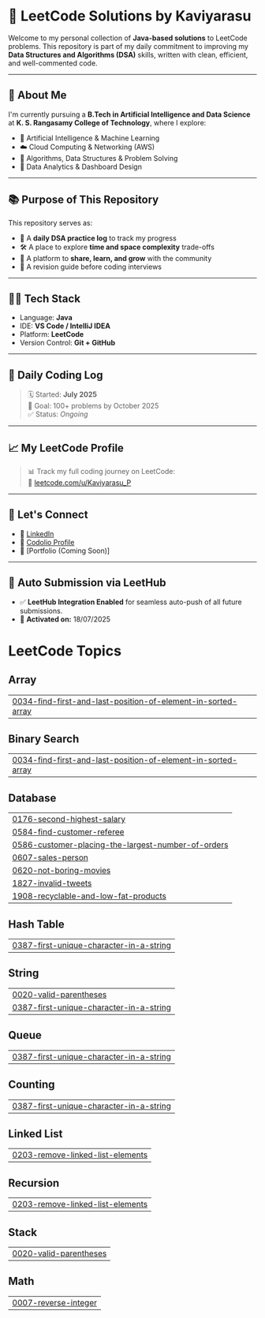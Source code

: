 # 🧠 LeetCode Solutions by Kaviyarasu

Welcome to my personal collection of **Java-based solutions** to LeetCode problems. This repository is part of my daily commitment to improving my **Data Structures and Algorithms (DSA)** skills, written with clean, efficient, and well-commented code.

---

## 🚀 About Me

I'm currently pursuing a **B.Tech in Artificial Intelligence and Data Science** at **K. S. Rangasamy College of Technology**, where I explore:

- 🤖 Artificial Intelligence & Machine Learning  
- ☁️ Cloud Computing & Networking (AWS)  
- 🧠 Algorithms, Data Structures & Problem Solving  
- 🔐 Data Analytics & Dashboard Design

---

## 📚 Purpose of This Repository

This repository serves as:

- 📘 A **daily DSA practice log** to track my progress  
- 🛠️ A place to explore **time and space complexity** trade-offs  
- 💬 A platform to **share, learn, and grow** with the community  
- 🔁 A revision guide before coding interviews

---

## 🧑‍💻 Tech Stack

- Language: **Java**  
- IDE: **VS Code / IntelliJ IDEA**  
- Platform: **LeetCode**  
- Version Control: **Git + GitHub**

---

## 📅 Daily Coding Log

> 🗓️ Started: **July 2025**  
> 🔄 Goal: 100+ problems by October 2025  
> ✅ Status: _Ongoing_

---

## 📈 My LeetCode Profile

> 📊 Track my full coding journey on LeetCode:  
🔗 [leetcode.com/u/Kaviyarasu_P](https://leetcode.com/u/Kaviyarasu_P/)

---



## 🤝 Let's Connect

- 🔗 [LinkedIn](https://www.linkedin.com/in/kaviyarasup2411/)  
- 🧠 [Codolio Profile](https://codolio.com/profile/kaviyarasu)  
- 💼 [Portfolio (Coming Soon)]

---

## 🔄 Auto Submission via LeetHub

- ✅ **LeetHub Integration Enabled** for seamless auto-push of all future submissions.
- 📅 **Activated on:** 18/07/2025  

<!---LeetCode Topics Start-->
# LeetCode Topics
## Array
|  |
| ------- |
| [0034-find-first-and-last-position-of-element-in-sorted-array](https://github.com/Kaviyarasu24/Leetcode/tree/master/0034-find-first-and-last-position-of-element-in-sorted-array) |
## Binary Search
|  |
| ------- |
| [0034-find-first-and-last-position-of-element-in-sorted-array](https://github.com/Kaviyarasu24/Leetcode/tree/master/0034-find-first-and-last-position-of-element-in-sorted-array) |
## Database
|  |
| ------- |
| [0176-second-highest-salary](https://github.com/Kaviyarasu24/Leetcode/tree/master/0176-second-highest-salary) |
| [0584-find-customer-referee](https://github.com/Kaviyarasu24/Leetcode/tree/master/0584-find-customer-referee) |
| [0586-customer-placing-the-largest-number-of-orders](https://github.com/Kaviyarasu24/Leetcode/tree/master/0586-customer-placing-the-largest-number-of-orders) |
| [0607-sales-person](https://github.com/Kaviyarasu24/Leetcode/tree/master/0607-sales-person) |
| [0620-not-boring-movies](https://github.com/Kaviyarasu24/Leetcode/tree/master/0620-not-boring-movies) |
| [1827-invalid-tweets](https://github.com/Kaviyarasu24/Leetcode/tree/master/1827-invalid-tweets) |
| [1908-recyclable-and-low-fat-products](https://github.com/Kaviyarasu24/Leetcode/tree/master/1908-recyclable-and-low-fat-products) |
## Hash Table
|  |
| ------- |
| [0387-first-unique-character-in-a-string](https://github.com/Kaviyarasu24/Leetcode/tree/master/0387-first-unique-character-in-a-string) |
## String
|  |
| ------- |
| [0020-valid-parentheses](https://github.com/Kaviyarasu24/Leetcode/tree/master/0020-valid-parentheses) |
| [0387-first-unique-character-in-a-string](https://github.com/Kaviyarasu24/Leetcode/tree/master/0387-first-unique-character-in-a-string) |
## Queue
|  |
| ------- |
| [0387-first-unique-character-in-a-string](https://github.com/Kaviyarasu24/Leetcode/tree/master/0387-first-unique-character-in-a-string) |
## Counting
|  |
| ------- |
| [0387-first-unique-character-in-a-string](https://github.com/Kaviyarasu24/Leetcode/tree/master/0387-first-unique-character-in-a-string) |
## Linked List
|  |
| ------- |
| [0203-remove-linked-list-elements](https://github.com/Kaviyarasu24/Leetcode/tree/master/0203-remove-linked-list-elements) |
## Recursion
|  |
| ------- |
| [0203-remove-linked-list-elements](https://github.com/Kaviyarasu24/Leetcode/tree/master/0203-remove-linked-list-elements) |
## Stack
|  |
| ------- |
| [0020-valid-parentheses](https://github.com/Kaviyarasu24/Leetcode/tree/master/0020-valid-parentheses) |
## Math
|  |
| ------- |
| [0007-reverse-integer](https://github.com/Kaviyarasu24/Leetcode/tree/master/0007-reverse-integer) |
<!---LeetCode Topics End-->
